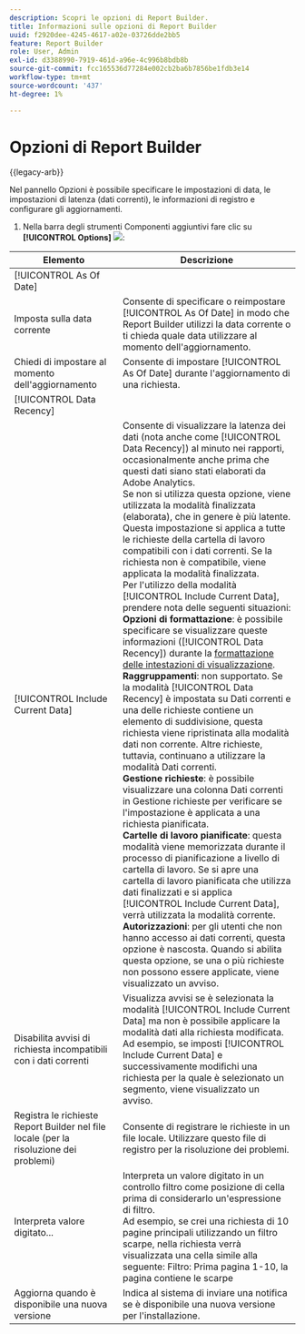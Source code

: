 ```yaml
---
description: Scopri le opzioni di Report Builder.
title: Informazioni sulle opzioni di Report Builder
uuid: f2920dee-4245-4617-a02e-03726dde2bb5
feature: Report Builder
role: User, Admin
exl-id: d3388990-7919-461d-a96e-4c996b8bdb8b
source-git-commit: fcc165536d77284e002cb2ba6b7856be1fdb3e14
workflow-type: tm+mt
source-wordcount: '437'
ht-degree: 1%

---
```


# Opzioni di Report Builder

{{legacy-arb}}

Nel pannello Opzioni è possibile specificare le impostazioni di data, le impostazioni di latenza (dati correnti), le informazioni di registro e configurare gli aggiornamenti.

1. Nella barra degli strumenti Componenti aggiuntivi fare clic su **[!UICONTROL Options]** ![](https://spectrum.adobe.com/static/icons/workflow_18/Smock_Settings_18_N.svg):

| Elemento | Descrizione |
|--- |--- |
| [!UICONTROL As Of Date] |  |
| Imposta sulla data corrente | Consente di specificare o reimpostare [!UICONTROL As Of Date] in modo che Report Builder utilizzi la data corrente o ti chieda quale data utilizzare al momento dell&#39;aggiornamento. |
| Chiedi di impostare al momento dell&#39;aggiornamento | Consente di impostare [!UICONTROL As Of Date] durante l&#39;aggiornamento di una richiesta. |
| [!UICONTROL Data Recency] |  |
| [!UICONTROL Include Current Data] | Consente di visualizzare la latenza dei dati (nota anche come [!UICONTROL Data Recency]) al minuto nei rapporti, occasionalmente anche prima che questi dati siano stati elaborati da Adobe Analytics.<br>Se non si utilizza questa opzione, viene utilizzata la modalità finalizzata (elaborata), che in genere è più latente.<br>Questa impostazione si applica a tutte le richieste della cartella di lavoro compatibili con i dati correnti. Se la richiesta non è compatibile, viene applicata la modalità finalizzata.<br>Per l&#39;utilizzo della modalità [!UICONTROL Include Current Data], prendere nota delle seguenti situazioni:<br>**Opzioni di formattazione**: è possibile specificare se visualizzare queste informazioni ([!UICONTROL Data Recency]) durante la [formattazione delle intestazioni di visualizzazione](/help/analyze/legacy-report-builder/layout/t-format-display-headers.md).<br>**Raggruppamenti**: non supportato. Se la modalità [!UICONTROL Data Recency] è impostata su Dati correnti e una delle richieste contiene un elemento di suddivisione, questa richiesta viene ripristinata alla modalità dati non corrente. Altre richieste, tuttavia, continuano a utilizzare la modalità Dati correnti.<br>**Gestione richieste**: è possibile visualizzare una colonna Dati correnti in Gestione richieste per verificare se l&#39;impostazione è applicata a una richiesta pianificata.<br>**Cartelle di lavoro pianificate**: questa modalità viene memorizzata durante il processo di pianificazione a livello di cartella di lavoro. Se si apre una cartella di lavoro pianificata che utilizza dati finalizzati e si applica [!UICONTROL Include Current Data], verrà utilizzata la modalità corrente.<br>**Autorizzazioni**: per gli utenti che non hanno accesso ai dati correnti, questa opzione è nascosta.  Quando si abilita questa opzione, se una o più richieste non possono essere applicate, viene visualizzato un avviso. |
| Disabilita avvisi di richiesta incompatibili con i dati correnti | Visualizza avvisi se è selezionata la modalità [!UICONTROL Include Current Data] ma non è possibile applicare la modalità dati alla richiesta modificata.  Ad esempio, se imposti [!UICONTROL Include Current Data] e successivamente modifichi una richiesta per la quale è selezionato un segmento, viene visualizzato un avviso. |
| Registra le richieste Report Builder nel file locale (per la risoluzione dei problemi) | Consente di registrare le richieste in un file locale. Utilizzare questo file di registro per la risoluzione dei problemi. |
| Interpreta valore digitato... | Interpreta un valore digitato in un controllo filtro come posizione di cella prima di considerarlo un&#39;espressione di filtro.<br>Ad esempio, se crei una richiesta di 10 pagine principali utilizzando un filtro scarpe, nella richiesta verrà visualizzata una cella simile alla seguente:   Filtro: Prima pagina 1-10, la pagina contiene le scarpe |
| Aggiorna quando è disponibile una nuova versione | Indica al sistema di inviare una notifica se è disponibile una nuova versione per l&#39;installazione. |
